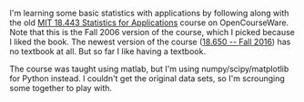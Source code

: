 I'm learning some basic statistics with applications by following along with
the old [MIT 18.443 Statistics for
Applications](https://ocw.mit.edu/courses/mathematics/18-443-statistics-for-applications-fall-2006/)
course on OpenCourseWare. Note that this is the Fall 2006 version of the
course, which I picked because I liked the book. The newest version of the
course ([18.650 -- Fall
2016](https://ocw.mit.edu/courses/mathematics/18-650-statistics-for-applications-fall-2016/))
     has no textbook at all. But so far I like having a textbook.

 The course was taught using matlab, but I'm using numpy/scipy/matplotlib for
 Python instead. I couldn't get the original data sets, so I'm scrounging some
 together to play with.
